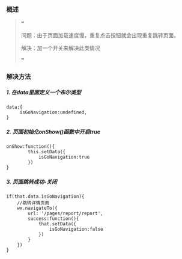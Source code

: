 ### 概述

> ❝
>
> 问题：由于页面加载速度慢，重复点击按钮就会出现重复跳转页面。
>
> 解决：加一个开关来解决此类情况
>
> ❞

### 解决方法

##### 1. 在data里面定义一个布尔类型

```
data:{
     isGoNavigation:undefined,
}
```

##### 2. 页面初始化onShow()函数中开启true

```
onShow:function(){
        this.setData({
            isGoNavigation:true
        })
}
```

##### 3. 页面跳转成功-关闭

```
if(that.data.isGoNavigation){
    //跳转详情页面
    wx.navigateTo({
        url: '/pages/report/report',
        success:function(){
            that.setData({
                isGoNavigation:false 
            })
        }
    })
}
```